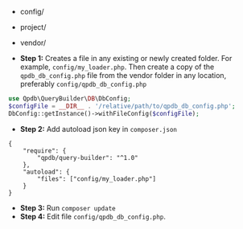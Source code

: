 - config/
- project/
- vendor/

- **Step 1:** Creates a file in any existing or newly created folder. For example, ```config/my_loader.php```. 
Then create a copy of the ```qpdb_db_config.php``` file from the vendor folder in any location, preferably ```config/qpdb_db_config.php```
```php
use Qpdb\QueryBuilder\DB\DbConfig;
$configFile = __DIR__ . '/relative/path/to/qpdb_db_config.php';
DbConfig::getInstance()->withFileConfig($configFile);
```
- **Step 2:** Add autoload json key in ```composer.json```
```
{
    "require": {
        "qpdb/query-builder": "^1.0"
    },
    "autoload": {
        "files": ["config/my_loader.php"]
    }
}
```
- **Step 3:** Run ```composer update```
- **Step 4:** Edit file ```config/qpdb_db_config.php```.
